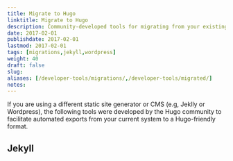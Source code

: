 ```yaml
---
title: Migrate to Hugo
linktitle: Migrate to Hugo
description: Community-developed tools for migrating from your existing static site generator or content management system to Hugo.
date: 2017-02-01
publishdate: 2017-02-01
lastmod: 2017-02-01
tags: [migrations,jekyll,wordpress]
weight: 40
draft: false
slug:
aliases: [/developer-tools/migrations/,/developer-tools/migrated/]
notes:
---
```


If you are using a different static site generator or CMS (e.g, Jeklly or Wordpress), the following tools were developed by the Hugo community to facilitate automated exports from your current system to a Hugo-friendly format.

## Jekyll

